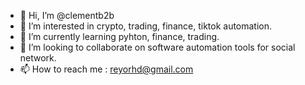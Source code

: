 - 👋 Hi, I’m @clementb2b
- 👀 I’m interested in crypto, trading, finance, tiktok automation. 
- 🌱 I’m currently learning pyhton, finance, trading. 
- 💞️ I’m looking to collaborate on software automation tools for social network. 
- 📫 How to reach me : reyorhd@gmail.com

<!---
clementb2b/clementb2b is a ✨ special ✨ repository because its `README.md` (this file) appears on your GitHub profile.
You can click the Preview link to take a look at your changes.
--->
